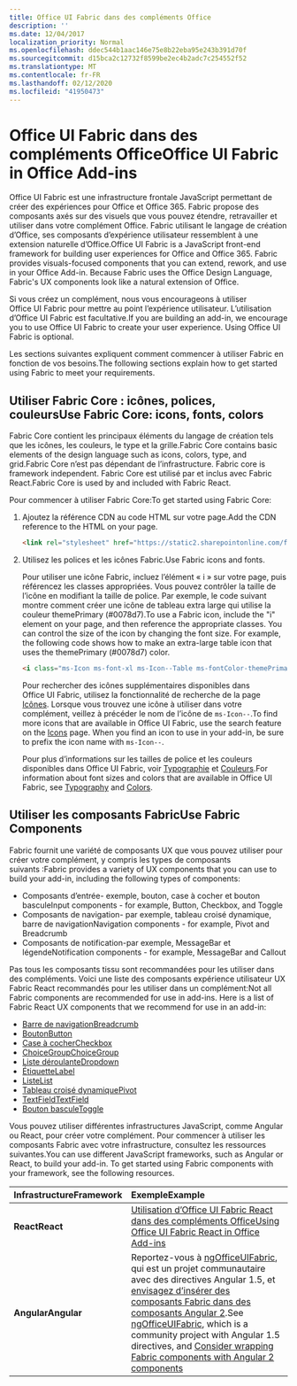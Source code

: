 ```yaml
---
title: Office UI Fabric dans des compléments Office 
description: ''
ms.date: 12/04/2017
localization_priority: Normal
ms.openlocfilehash: ddec544b1aac146e75e8b22eba95e243b391d70f
ms.sourcegitcommit: d15bca2c12732f8599be2ec4b2adc7c254552f52
ms.translationtype: MT
ms.contentlocale: fr-FR
ms.lasthandoff: 02/12/2020
ms.locfileid: "41950473"
---
```

# <a name="office-ui-fabric-in-office-add-ins"></a><span data-ttu-id="cb6c6-102">Office UI Fabric dans des compléments Office</span><span class="sxs-lookup"><span data-stu-id="cb6c6-102">Office UI Fabric in Office Add-ins</span></span> 

<span data-ttu-id="cb6c6-p101">Office UI Fabric est une infrastructure frontale JavaScript permettant de créer des expériences pour Office et Office 365. Fabric propose des composants axés sur des visuels que vous pouvez étendre, retravailler et utiliser dans votre complément Office. Fabric utilisant le langage de création d’Office, ses composants d’expérience utilisateur ressemblent à une extension naturelle d’Office.</span><span class="sxs-lookup"><span data-stu-id="cb6c6-p101">Office UI Fabric is a JavaScript front-end framework for building user experiences for Office and Office 365. Fabric provides visuals-focused components that you can extend, rework, and use in your Office Add-in. Because Fabric uses the Office Design Language, Fabric's UX components look like a natural extension of Office.</span></span> 

<span data-ttu-id="cb6c6-p102">Si vous créez un complément, nous vous encourageons à utiliser Office UI Fabric pour mettre au point l’expérience utilisateur. L’utilisation d’Office UI Fabric est facultative.</span><span class="sxs-lookup"><span data-stu-id="cb6c6-p102">If you are building an add-in, we encourage you to use Office UI Fabric to create your user experience. Using Office UI Fabric is optional.</span></span>

<span data-ttu-id="cb6c6-108">Les sections suivantes expliquent comment commencer à utiliser Fabric en fonction de vos besoins.</span><span class="sxs-lookup"><span data-stu-id="cb6c6-108">The following sections explain how to get started using Fabric to meet your requirements.</span></span> 

## <a name="use-fabric-core-icons-fonts-colors"></a><span data-ttu-id="cb6c6-109">Utiliser Fabric Core : icônes, polices, couleurs</span><span class="sxs-lookup"><span data-stu-id="cb6c6-109">Use Fabric Core: icons, fonts, colors</span></span>
<span data-ttu-id="cb6c6-110">Fabric Core contient les principaux éléments du langage de création tels que les icônes, les couleurs, le type et la grille.</span><span class="sxs-lookup"><span data-stu-id="cb6c6-110">Fabric Core contains basic elements of the design language such as icons, colors, type, and grid.</span></span><span data-ttu-id="cb6c6-111">Fabric Core n’est pas dépendant de l’infrastructure.</span><span class="sxs-lookup"><span data-stu-id="cb6c6-111"> Fabric core is framework independent.</span></span> <span data-ttu-id="cb6c6-112">Fabric Core est utilisé par et inclus avec Fabric React.</span><span class="sxs-lookup"><span data-stu-id="cb6c6-112">Fabric Core is used by and included with Fabric React.</span></span>

<span data-ttu-id="cb6c6-113">Pour commencer à utiliser Fabric Core:</span><span class="sxs-lookup"><span data-stu-id="cb6c6-113">To get started using Fabric Core:</span></span>

1. <span data-ttu-id="cb6c6-114">Ajoutez la référence CDN au code HTML sur votre page.</span><span class="sxs-lookup"><span data-stu-id="cb6c6-114">Add the CDN reference to the HTML on your page.</span></span>  

    ```html
    <link rel="stylesheet" href="https://static2.sharepointonline.com/files/fabric/office-ui-fabric-core/9.6.1/css/fabric.min.css">
    ```   
    
2. <span data-ttu-id="cb6c6-115">Utilisez les polices et les icônes Fabric.</span><span class="sxs-lookup"><span data-stu-id="cb6c6-115">Use Fabric icons and fonts.</span></span> 

    <span data-ttu-id="cb6c6-p104">Pour utiliser une icône Fabric, incluez l’élément « i » sur votre page, puis référencez les classes appropriées. Vous pouvez contrôler la taille de l’icône en modifiant la taille de police. Par exemple, le code suivant montre comment créer une icône de tableau extra large qui utilise la couleur themePrimary (#0078d7).</span><span class="sxs-lookup"><span data-stu-id="cb6c6-p104">To use a Fabric icon, include the "i" element on your page, and then reference the appropriate classes. You can control the size of the icon by changing the font size. For example, the following code shows how to make an extra-large table icon that uses the themePrimary (#0078d7) color.</span></span> 
   
    ```html
    <i class="ms-Icon ms-font-xl ms-Icon--Table ms-fontColor-themePrimary"></i>
    ```

    <span data-ttu-id="cb6c6-p105">Pour rechercher des icônes supplémentaires disponibles dans Office UI Fabric, utilisez la fonctionnalité de recherche de la page [Icônes](https://developer.microsoft.com/fabric#/styles/icons). Lorsque vous trouvez une icône à utiliser dans votre complément, veillez à précéder le nom de l’icône de `ms-Icon--`.</span><span class="sxs-lookup"><span data-stu-id="cb6c6-p105">To find more icons that are available in Office UI Fabric, use the search feature on the [Icons](https://developer.microsoft.com/fabric#/styles/icons) page. When you find an icon to use in your add-in, be sure to prefix the icon name with `ms-Icon--`.</span></span> 

    <span data-ttu-id="cb6c6-121">Pour plus d’informations sur les tailles de police et les couleurs disponibles dans Office UI Fabric, voir [Typographie](https://developer.microsoft.com/fabric#/styles/typography) et [Couleurs](https://developer.microsoft.com/fabric#/styles/colors).</span><span class="sxs-lookup"><span data-stu-id="cb6c6-121">For information about font sizes and colors that are available in Office UI Fabric, see [Typography](https://developer.microsoft.com/fabric#/styles/typography) and [Colors](https://developer.microsoft.com/fabric#/styles/colors).</span></span>
 
## <a name="use-fabric-components"></a><span data-ttu-id="cb6c6-122">Utiliser les composants Fabric</span><span class="sxs-lookup"><span data-stu-id="cb6c6-122">Use Fabric Components</span></span> 
<span data-ttu-id="cb6c6-123">Fabric fournit une variété de composants UX que vous pouvez utiliser pour créer votre complément, y compris les types de composants suivants :</span><span class="sxs-lookup"><span data-stu-id="cb6c6-123">Fabric provides a variety of UX components that you can use to build your add-in, including the following types of components:</span></span>

- <span data-ttu-id="cb6c6-124">Composants d’entrée- exemple, bouton, case à cocher et bouton bascule</span><span class="sxs-lookup"><span data-stu-id="cb6c6-124">Input components - for example, Button, Checkbox, and Toggle</span></span>
- <span data-ttu-id="cb6c6-125">Composants de navigation- par exemple, tableau croisé dynamique, barre de navigation</span><span class="sxs-lookup"><span data-stu-id="cb6c6-125">Navigation components - for example, Pivot and Breadcrumb</span></span>
- <span data-ttu-id="cb6c6-126">Composants de notification-par exemple, MessageBar et légende</span><span class="sxs-lookup"><span data-stu-id="cb6c6-126">Notification components - for example, MessageBar and Callout</span></span>  

<span data-ttu-id="cb6c6-127">Pas tous les composants tissu sont recommandées pour les utiliser dans des compléments. Voici une liste des composants expérience utilisateur UX Fabric React recommandés pour les utiliser dans un complément:</span><span class="sxs-lookup"><span data-stu-id="cb6c6-127">Not all Fabric components are recommended for use in add-ins. Here is a list of Fabric React UX components that we recommend for use in an add-in:</span></span>

- [<span data-ttu-id="cb6c6-128">Barre de navigation</span><span class="sxs-lookup"><span data-stu-id="cb6c6-128">Breadcrumb</span></span>](https://developer.microsoft.com/fabric#/components/breadcrumb)
- [<span data-ttu-id="cb6c6-129">Bouton</span><span class="sxs-lookup"><span data-stu-id="cb6c6-129">Button</span></span>](https://developer.microsoft.com/fabric#/components/button)
- [<span data-ttu-id="cb6c6-130">Case à cocher</span><span class="sxs-lookup"><span data-stu-id="cb6c6-130">Checkbox</span></span>](https://developer.microsoft.com/fabric#/components/checkbox)
- [<span data-ttu-id="cb6c6-131">ChoiceGroup</span><span class="sxs-lookup"><span data-stu-id="cb6c6-131">ChoiceGroup</span></span>](https://developer.microsoft.com/fabric#/components/choicegroup)
- [<span data-ttu-id="cb6c6-132">Liste déroulante</span><span class="sxs-lookup"><span data-stu-id="cb6c6-132">Dropdown</span></span>](https://developer.microsoft.com/fabric#/components/dropdown)
- [<span data-ttu-id="cb6c6-133">Étiquette</span><span class="sxs-lookup"><span data-stu-id="cb6c6-133">Label</span></span>](https://developer.microsoft.com/fabric#/components/label)
- [<span data-ttu-id="cb6c6-134">Liste</span><span class="sxs-lookup"><span data-stu-id="cb6c6-134">List</span></span>](https://developer.microsoft.com/fabric#/components/list)
- [<span data-ttu-id="cb6c6-135">Tableau croisé dynamique</span><span class="sxs-lookup"><span data-stu-id="cb6c6-135">Pivot</span></span>](https://developer.microsoft.com/fabric#/components/pivot)
- [<span data-ttu-id="cb6c6-136">TextField</span><span class="sxs-lookup"><span data-stu-id="cb6c6-136">TextField</span></span>](https://developer.microsoft.com/fabric#/components/textfield)
- [<span data-ttu-id="cb6c6-137">Bouton bascule</span><span class="sxs-lookup"><span data-stu-id="cb6c6-137">Toggle</span></span>](https://developer.microsoft.com/fabric#/components/toggle)

<span data-ttu-id="cb6c6-p106">Vous pouvez utiliser différentes infrastructures JavaScript, comme Angular ou React, pour créer votre complément. Pour commencer à utiliser les composants Fabric avec votre infrastructure, consultez les ressources suivantes.</span><span class="sxs-lookup"><span data-stu-id="cb6c6-p106">You can use different JavaScript frameworks, such as Angular or React, to build your add-in. To get started using Fabric components with your framework, see the following resources.</span></span>

|<span data-ttu-id="cb6c6-140">**Infrastructure**</span><span class="sxs-lookup"><span data-stu-id="cb6c6-140">**Framework**</span></span>|<span data-ttu-id="cb6c6-141">**Exemple**</span><span class="sxs-lookup"><span data-stu-id="cb6c6-141">**Example**</span></span>|
|:------------|:----------|
|<span data-ttu-id="cb6c6-142">**React**</span><span class="sxs-lookup"><span data-stu-id="cb6c6-142">**React**</span></span>|[<span data-ttu-id="cb6c6-143">Utilisation d’Office UI Fabric React dans des compléments Office</span><span class="sxs-lookup"><span data-stu-id="cb6c6-143">Using Office UI Fabric React in Office Add-ins</span></span>](using-office-ui-fabric-react.md )|
|<span data-ttu-id="cb6c6-144">**Angular**</span><span class="sxs-lookup"><span data-stu-id="cb6c6-144">**Angular**</span></span>| <span data-ttu-id="cb6c6-145">Reportez-vous à [ngOfficeUIFabric](http://ngofficeuifabric.com/), qui est un projet communautaire avec des directives Angular 1.5, et [envisagez d’insérer des composants Fabric dans des composants Angular 2](../develop/add-ins-with-angular2.md#consider-wrapping-fabric-components-with-angular-components).</span><span class="sxs-lookup"><span data-stu-id="cb6c6-145">See [ngOfficeUIFabric](http://ngofficeuifabric.com/), which is a community project with Angular 1.5 directives, and [Consider wrapping Fabric components with Angular 2 components](../develop/add-ins-with-angular2.md#consider-wrapping-fabric-components-with-angular-components)</span></span>|
